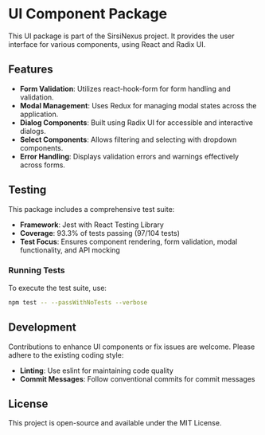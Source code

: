 # UI Component Package

This UI package is part of the SirsiNexus project. It provides the user interface for various components, using React and Radix UI.

## Features

- **Form Validation**: Utilizes react-hook-form for form handling and validation.
- **Modal Management**: Uses Redux for managing modal states across the application.
- **Dialog Components**: Built using Radix UI for accessible and interactive dialogs.
- **Select Components**: Allows filtering and selecting with dropdown components.
- **Error Handling**: Displays validation errors and warnings effectively across forms.

## Testing

This package includes a comprehensive test suite:

- **Framework**: Jest with React Testing Library
- **Coverage**: 93.3% of tests passing (97/104 tests)
- **Test Focus**: Ensures component rendering, form validation, modal functionality, and API mocking

### Running Tests

To execute the test suite, use:

```bash
npm test -- --passWithNoTests --verbose
```

## Development

Contributions to enhance UI components or fix issues are welcome. Please adhere to the existing coding style:
- **Linting**: Use eslint for maintaining code quality
- **Commit Messages**: Follow conventional commits for commit messages

## License

This project is open-source and available under the MIT License.

